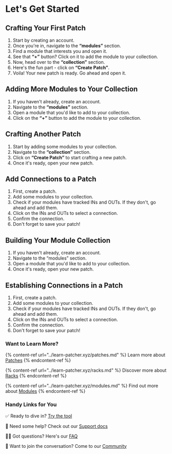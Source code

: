 # Let's Get Started

## Crafting Your First Patch

1. Start by creating an account.
2. Once you're in, navigate to the **“modules”** section.
3. Find a module that interests you and open it.
4. See that **“+”** button? Click on it to add the module to your collection.
5. Now, head over to the **“collection”** section.
6. Here's the fun part - click on **“Create Patch”**.
7. Voila! Your new patch is ready. Go ahead and open it.

## Adding More Modules to Your Collection

1. If you haven't already, create an account.
2. Navigate to the **“modules”** section.
3. Open a module that you'd like to add to your collection.
4. Click on the **“+”** button to add the module to your collection.

## Crafting Another Patch

1. Start by adding some modules to your collection.
2. Navigate to the **“collection”** section.
3. Click on **“Create Patch”** to start crafting a new patch.
4. Once it's ready, open your new patch.

## Add Connections to a Patch

1. First, create a patch.
2. Add some modules to your collection.
3. Check if your modules have tracked INs and OUTs. If they don't, go ahead and add them.
4. Click on the INs and OUTs to select a connection.
5. Confirm the connection.
6. Don't forget to save your patch!

## Building Your Module Collection

1. If you haven't already, create an account.
2. Navigate to the “modules” section.
3. Open a module that you'd like to add to your collection.
4. Once it's ready, open your new patch.

## Establishing Connections in a Patch

1. First, create a patch.
2. Add some modules to your collection.
3. Check if your modules have tracked INs and OUTs. If they don't, go ahead and add them.
4. Click on the INs and OUTs to select a connection.
5. Confirm the connection.
6. Don't forget to save your patch!

### Want to Learn More?

{% content-ref url="../learn-patcher.xyz/patches.md" %}
Learn more about [Patches](../learn-patcher.xyz/patches.md)
{% endcontent-ref %}

{% content-ref url="../learn-patcher.xyz/racks.md" %}
Discover more about [Racks](../learn-patcher.xyz/racks.md)
{% endcontent-ref %}

{% content-ref url="../learn-patcher.xyz/modules.md" %}
Find out more about [Modules](../learn-patcher.xyz/modules.md)
{% endcontent-ref %}

### Handy Links for You

✅ Ready to dive in? [Try the tool](https://patcher.xyz/)

🧠 Need some help? Check out our [Support docs](https://docs.patcher.xyz/)

💁‍♂️ Got questions? Here's our [FAQ](https://docs.patcher.xyz/)

🔺 Want to join the conversation? Come to our [Community](https://discord.gg/pYz3gagUDA)

